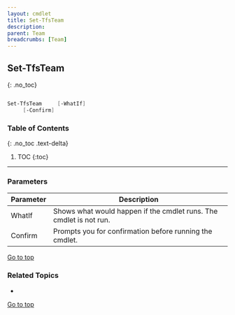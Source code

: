 ```yaml
---
layout: cmdlet
title: Set-TfsTeam
description: 
parent: Team
breadcrumbs: [Team]
---
```

## Set-TfsTeam
{: .no_toc}



```powershell

Set-TfsTeam     [-WhatIf]
     [-Confirm]

```

### Table of Contents
{: .no_toc .text-delta}

1. TOC
{:toc}

-----
### Parameters

| Parameter | Description |
|:----------|-------------|
 | WhatIf | Shows what would happen if the cmdlet runs. The cmdlet is not run. |
 | Confirm | Prompts you for confirmation before running the cmdlet. |
 
[Go to top](#set-tfsteam)

### Related Topics

* 


[Go to top](#set-tfsteam)

